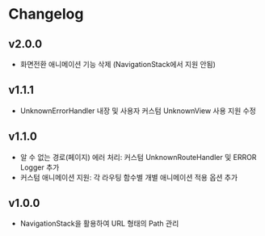 # Changelog

## v2.0.0
- 화면전환 애니메이션 기능 삭제 (NavigationStack에서 지원 안됨)

## v1.1.1
- UnknownErrorHandler 내장 및 사용자 커스텀 UnknownView 사용 지원 수정

## v1.1.0
- 알 수 없는 경로(페이지) 에러 처리: 커스텀 UnknownRouteHandler 및 ERROR Logger 추가
- 커스텀 애니메이션 지원: 각 라우팅 함수별 개별 애니메이션 적용 옵션 추가

## v1.0.0
- NavigationStack을 활용하여 URL 형태의 Path 관리
